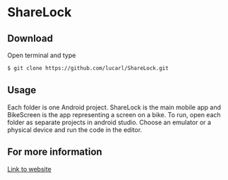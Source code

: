 # ShareLock

## Download

Open terminal and type

```bash
$ git clone https://github.com/lucarl/ShareLock.git
```

## Usage

Each folder is one Android project. ShareLock is the main mobile app and BikeScreen is the app representing a screen on a bike. To run, open each folder as separate projects in android studio. Choose an emulator or a physical device and run the code in the editor. 

## For more information
[Link to website](https://sofialarssonvbg.wixsite.com/mobilecomputing)
